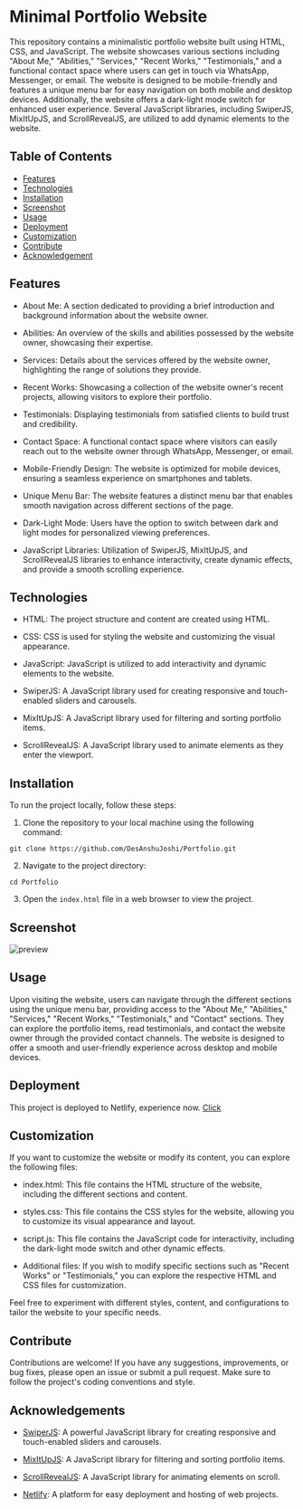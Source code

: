 
# Minimal Portfolio Website

This repository contains a minimalistic portfolio website built using HTML, CSS, and JavaScript. The website showcases various sections including "About Me," "Abilities," "Services," "Recent Works," "Testimonials," and a functional contact space where users can get in touch via WhatsApp, Messenger, or email. The website is designed to be mobile-friendly and features a unique menu bar for easy navigation on both mobile and desktop devices. Additionally, the website offers a dark-light mode switch for enhanced user experience. Several JavaScript libraries, including SwiperJS, MixItUpJS, and ScrollRevealJS, are utilized to add dynamic elements to the website.
## Table of Contents

- [Features](#features)
- [Technologies](#technologies)
- [Installation](#installation)
- [Screenshot](#screenshot)
- [Usage](#usage)
- [Deployment](#deployment)
- [Customization](#customization)
- [Contribute](#contribute)
- [Acknowledgement](#acknowledgement)
## Features

* About Me: A section dedicated to providing a brief introduction and background information about the website owner.

* Abilities: An overview of the skills and abilities possessed by the website owner, showcasing their expertise.

* Services: Details about the services offered by the website owner, highlighting the range of solutions they provide.

* Recent Works: Showcasing a collection of the website owner's recent projects, allowing visitors to explore their portfolio.

* Testimonials: Displaying testimonials from satisfied clients to build trust and credibility.

* Contact Space: A functional contact space where visitors can easily reach out to the website owner through WhatsApp, Messenger, or email.

* Mobile-Friendly Design: The website is optimized for mobile devices, ensuring a seamless experience on smartphones and tablets.

* Unique Menu Bar: The website features a distinct menu bar that enables smooth navigation across different sections of the page.

* Dark-Light Mode: Users have the option to switch between dark and light modes for personalized viewing preferences.

* JavaScript Libraries: Utilization of SwiperJS, MixItUpJS, and ScrollRevealJS libraries to enhance interactivity, create dynamic effects, and provide a smooth scrolling experience.
## Technologies

* HTML: The project structure and content are created using HTML.

* CSS: CSS is used for styling the website and customizing the visual appearance.

* JavaScript: JavaScript is utilized to add interactivity and dynamic elements to the website.

* SwiperJS: A JavaScript library used for creating responsive and touch-enabled sliders and carousels.

* MixItUpJS: A JavaScript library used for filtering and sorting portfolio items.

* ScrollRevealJS: A JavaScript library used to animate elements as they enter the viewport.

## Installation

To run the project locally, follow these steps:

1. Clone the repository to your local machine using the following command:
```
git clone https://github.com/DesAnshuJoshi/Portfolio.git
```

2. Navigate to the project directory:
```
cd Portfolio
```

3. Open the `index.html` file in a web browser to view the project.
## Screenshot

![preview](https://github.com/DesAnshuJoshi/Portfolio/assets/126374769/fc62ba52-0fbf-49cb-b068-62979e0f44b7)


## Usage

Upon visiting the website, users can navigate through the different sections using the unique menu bar, providing access to the "About Me," "Abilities," "Services," "Recent Works," "Testimonials," and "Contact" sections. They can explore the portfolio items, read testimonials, and contact the website owner through the provided contact channels. The website is designed to offer a smooth and user-friendly experience across desktop and mobile devices.
## Deployment

This project is deployed to Netlify, experience now. [Click](https://anshujoshi.netlify.app/)

## Customization

If you want to customize the website or modify its content, you can explore the following files:

* index.html: This file contains the HTML structure of the website, including the different sections and content.

* styles.css: This file contains the CSS styles for the website, allowing you to customize its visual appearance and layout.

* script.js: This file contains the JavaScript code for interactivity, including the dark-light mode switch and other dynamic effects.

* Additional files: If you wish to modify specific sections such as "Recent Works" or "Testimonials," you can explore the respective HTML and CSS files for customization.

Feel free to experiment with different styles, content, and configurations to tailor the website to your specific needs.
## Contribute

Contributions are welcome! If you have any suggestions, improvements, or bug fixes, please open an issue or submit a pull request. Make sure to follow the project's coding conventions and style.
## Acknowledgements

- [SwiperJS](https://swiperjs.com): A powerful JavaScript library for creating responsive and touch-enabled sliders and carousels.

- [MixItUpJS](https://www.kunkalabs.com/mixitup/): A JavaScript library for filtering and sorting portfolio items.

- [ScrollRevealJS](https://scrollrevealjs.org/): A JavaScript library for animating elements on scroll.

- [Netlify](https://www.netlify.com/): A platform for easy deployment and hosting of web projects.
